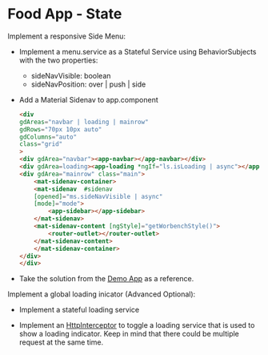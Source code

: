 # Food App - State

Implement a responsive Side Menu:

- Implement a menu.service as a Stateful Service using BehaviorSubjects with the two properties:

    - sideNavVisible: boolean
    - sideNavPosition: over | push | side

- Add a Material Sidenav to app.component   

    ```html
    <div
    gdAreas="navbar | loading | mainrow"
    gdRows="70px 10px auto"
    gdColumns="auto"
    class="grid"
    >
    <div gdArea="navbar"><app-navbar></app-navbar></div>
    <div gdArea=loading><app-loading *ngIf="ls.isLoading | async"></app-loading> </div>
    <div gdArea="mainrow" class="main">
        <mat-sidenav-container>
        <mat-sidenav  #sidenav
        [opened]="ms.sideNavVisible | async"
        [mode]="mode">
            <app-sidebar></app-sidebar>
        </mat-sidenav>
        <mat-sidenav-content [ngStyle]="getWorbenchStyle()">
            <router-outlet></router-outlet>
        </mat-sidenav-content>
        </mat-sidenav-container>
    </div> 
    </div>
    ``` 
- Take the solution from the [Demo App](/Demos/08-Reactive-Programming-and-State/Reactive/src/app/shared/menu/menu.service.ts) as a reference.

Implement a global loading inicator (Advanced Optional):

- Implement a stateful loading service

- Implement an [HttpInterceptor](https://angular.io/guide/http#intercepting-requests-and-responses) to toggle a loading service that is used to show a loading indicator. Keep in mind that there could be multiple request at the same time.
